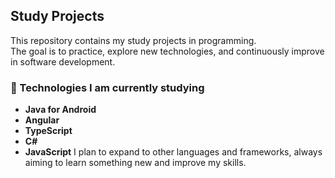 ##  Study Projects

This repository contains my study projects in programming.  
The goal is to practice, explore new technologies, and continuously improve in software development.  

### 🚀 Technologies I am currently studying
- **Java for Android**  
- **Angular**  
- **TypeScript**  
- **C#**  
- **JavaScript**
I plan to expand to other languages and frameworks, always aiming to learn something new and improve my skills.
